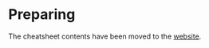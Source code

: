 # Preparing

The cheatsheet contents have been moved to the [website](https://yangshun.github.io/tech-interview-handbook/coding-round-overview).
